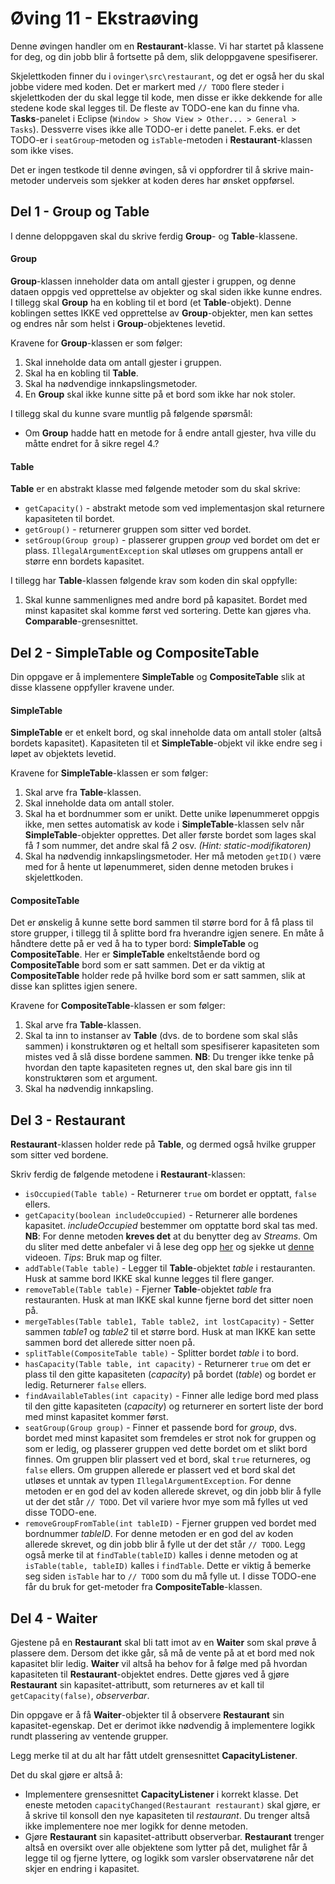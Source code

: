 # Øving 11 - Ekstraøving

Denne øvingen handler om en **Restaurant**-klasse. Vi har startet 
på klassene for deg, og din jobb blir å fortsette på dem, slik deloppgavene spesifiserer. 

Skjelettkoden finner du i `ovinger\src\restaurant`, og det er også her du skal jobbe videre med koden. Det er
markert med `// TODO` flere steder i skjelettkoden der du skal legge til kode, men disse er ikke dekkende for
alle stedene kode skal legges til. De fleste av TODO-ene kan du finne vha. 
**Tasks**-panelet i Eclipse (`Window > Show View > Other... > General > Tasks`). Dessverre vises ikke alle TODO-er i dette panelet.
F.eks. er det TODO-er i `seatGroup`-metoden og `isTable`-metoden i 
**Restaurant**-klassen som ikke vises.

Det er ingen testkode til denne øvingen, så vi oppfordrer til å skrive main-metoder underveis
som sjekker at koden deres har ønsket oppførsel.

## Del 1 - Group og Table
I denne deloppgaven skal du skrive ferdig **Group**- og **Table**-klassene.

#### Group
**Group**-klassen inneholder data om antall gjester i gruppen, og denne dataen oppgis ved opprettelse av objekter
og skal siden ikke kunne endres. I tillegg skal **Group** ha en kobling til et bord (et **Table**-objekt). Denne koblingen
settes IKKE ved opprettelse av **Group**-objekter, men kan settes og endres når som helst i **Group**-objektenes levetid. 

Kravene for **Group**-klassen er som følger:
1. Skal inneholde data om antall gjester i gruppen.
1. Skal ha en kobling til **Table**.
1. Skal ha nødvendige innkapslingsmetoder.
1. En **Group** skal ikke kunne sitte på et bord som ikke har nok stoler.

I tillegg skal du kunne svare muntlig på følgende spørsmål:
* Om **Group** hadde hatt en metode for å endre antall gjester, hva ville du måtte endret for å sikre regel 4.? 

#### Table
**Table** er en abstrakt klasse med følgende metoder som du skal skrive:
* `getCapacity()` - abstrakt metode som ved implementasjon skal returnere kapasiteten til bordet.
* `getGroup()` - returnerer gruppen som sitter ved bordet.
* `setGroup(Group group)` - plasserer gruppen *group* ved bordet om det er plass. `IllegalArgumentException`
skal utløses om gruppens antall er større enn bordets kapasitet.

I tillegg har **Table**-klassen følgende krav som koden din skal oppfylle:
1. Skal kunne sammenlignes med andre bord på kapasitet. Bordet med minst kapasitet skal komme først ved sortering.
Dette kan gjøres vha. **Comparable**-grensesnittet.


## Del 2 - SimpleTable og CompositeTable
Din oppgave er å implementere **SimpleTable** og **CompositeTable** slik at disse 
klassene oppfyller kravene under.

#### SimpleTable
**SimpleTable** er et enkelt bord, og skal inneholde data om antall stoler (altså bordets kapasitet). 
Kapasiteten til et **SimpleTable**-objekt vil ikke endre seg i løpet av objektets levetid.

Kravene for **SimpleTable**-klassen er som følger:
1. Skal arve fra **Table**-klassen.
1. Skal inneholde data om antall stoler.
1. Skal ha et bordnummer som er unikt. Dette unike løpenummeret oppgis ikke, men settes automatisk av kode 
i **SimpleTable**-klassen selv når **SimpleTable**-objekter opprettes. Det aller første bordet som lages skal få *1* som nummer, 
det andre skal få *2* osv. *(Hint: static-modifikatoren)*
1. Skal ha nødvendig innkapslingsmetoder. Her må metoden `getID()` være med for å hente ut løpenummeret, 
siden denne metoden brukes i skjelettkoden.


#### CompositeTable
Det er ønskelig å kunne sette bord sammen til større bord for å få plass til store grupper,
i tillegg til å splitte bord fra hverandre igjen senere.
En måte å håndtere dette på er ved å ha to typer bord: **SimpleTable** og **CompositeTable**.
Her er **SimpleTable** enkeltstående bord og **CompositeTable** bord som er satt sammen. 
Det er da viktig at **CompositeTable** holder rede på hvilke bord som er satt sammen, slik at disse kan splittes
igjen senere.

Kravene for **CompositeTable**-klassen er som følger:
1. Skal arve fra **Table**-klassen.
1. Skal ta inn to instanser av **Table** (dvs. de to bordene som skal slås sammen) i konstruktøren 
og et heltall som spesifiserer kapasiteten som mistes ved å slå disse bordene sammen. **NB**: Du trenger ikke tenke på 
hvordan den tapte kapasiteten regnes ut, den skal bare gis inn til konstruktøren som et argument.
1. Skal ha nødvendig innkapsling.


## Del 3 - Restaurant
**Restaurant**-klassen holder rede på **Table**, og dermed også hvilke grupper som sitter ved bordene.
 
Skriv ferdig de følgende metodene i **Restaurant**-klassen:
 
  * `isOccupied(Table table)` - Returnerer `true` om bordet er opptatt, `false` ellers.
  * `getCapacity(boolean includeOccupied)` - Returnerer alle bordenes kapasitet. *includeOccupied* bestemmer om opptatte bord skal tas med. 
  **NB**: For denne metoden **kreves det** at du benytter deg av *Streams*. Om du sliter med dette anbefaler vi å lese deg opp [her](https://www.ntnu.no/wiki/display/tdt4100/Lambda-uttrykk+og+funksjonelle+grensesnitt+i+Java+8) og sjekke ut [denne](https://www.youtube.com/watch?v=t1-YZ6bF-g0) videoen. 
  *Tips*: Bruk map og filter.
  * `addTable(Table table)` - Legger til **Table**-objektet *table* i restauranten. Husk at samme bord IKKE skal kunne legges til flere ganger.
  * `removeTable(Table table)` - Fjerner **Table**-objektet *table* fra restauranten. Husk at man IKKE skal kunne fjerne bord det sitter noen på.
  * `mergeTables(Table table1, Table table2, int lostCapacity)` - Setter sammen *table1* og *table2* til et større bord. Husk at man IKKE kan sette sammen bord det allerede sitter noen på.
  * `splitTable(CompositeTable table)` - Splitter bordet *table* i to bord.
  * `hasCapacity(Table table, int capacity)` - Returnerer `true` om det er plass til den gitte kapasiteten (*capacity*) på bordet (*table*) og bordet er ledig. Returnerer `false` ellers.
  * `findAvailableTables(int capacity)` - Finner alle ledige bord med plass til den gitte kapasiteten (*capacity*) og returnerer en sortert liste der bord med minst kapasitet kommer først.
  * `seatGroup(Group group)` - Finner et passende bord for *group*, dvs. bordet med minst kapasitet som fremdeles
  er strot nok for gruppen og som er ledig, og plasserer gruppen ved dette bordet om et slikt bord finnes.
  Om gruppen blir plassert ved et bord, skal `true` returneres, og `false` ellers. Om gruppen allerede er plassert
  ved et bord skal det utløses et unntak av typen `IllegalArgumentException`. For denne metoden er en god del av koden allerede
  skrevet, og din jobb blir å fylle ut der det står `// TODO`. Det vil variere hvor mye som må fylles ut ved disse TODO-ene.
  * `removeGroupFromTable(int tableID)` - Fjerner gruppen ved bordet med bordnummer *tableID*. For denne metoden er en god del av koden allerede
  skrevet, og din jobb blir å fylle ut der det står `// TODO`. Legg også merke til
  at `findTable(tableID)` kalles i denne metoden og at `isTable(table, tableID)` kalles i `findTable`. Dette er viktig å bemerke seg siden 
  `isTable` har to `// TODO` som du må fylle ut. I disse TODO-ene får du bruk for get-metoder fra **CompositeTable**-klassen.


## Del 4 - Waiter
Gjestene på en **Restaurant** skal bli tatt imot av en **Waiter**
som skal prøve å plassere dem. Dersom det ikke går, så må de 
vente på at et bord med nok kapasitet blir ledig. **Waiter** vil 
altså ha behov for å følge med på hvordan kapasiteten til 
**Restaurant**-objektet endres. Dette gjøres ved å gjøre **Restaurant**
 sin kapasitet-attributt, som returneres av et kall til 
 `getCapacity(false)`, *observerbar*.

Din oppgave er å få **Waiter**-objekter til å observere **Restaurant** sin kapasitet-egenskap. Det er derimot ikke
nødvendig å implementere logikk rundt plassering av ventende grupper. 

Legg merke til at du alt har fått utdelt grensesnittet **CapacityListener**.

Det du skal gjøre er altså å:
* Implementere grensesnittet **CapacityListener** i korrekt klasse. Det eneste metoden 
`capacityChanged(Restaurant restaurant)` skal gjøre, er å skrive til konsoll den nye kapasiteten til 
*restaurant*. Du trenger altså ikke implementere noe mer logikk for denne metoden.
* Gjøre **Restaurant** sin kapasitet-attributt observerbar. **Restaurant** trenger altså en oversikt over 
alle objektene som lytter på det, mulighet får å legge til og fjerne lyttere, og logikk som varsler observatørene
når det skjer en endring i kapasitet.
